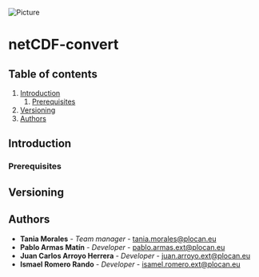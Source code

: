 ![Picture](http://empleo.plocan.eu/static/plocan.png)
# netCDF-convert

## Table of contents

1. [Introduction](#Introduction)
	1. [Prerequisites](#Prerequisites)
1. [Versioning](#Versioning)
1. [Authors](#Authors)



## Introduction

### Prerequisites

## Versioning

## Authors

* **Tania Morales** - *Team manager* - tania.morales@plocan.eu
* **Pablo Armas Matín** - *Developer* - pablo.armas.ext@plocan.eu
* **Juan Carlos Arroyo Herrera** - *Developer* - juan.arroyo.ext@plocan.eu
* **Ismael Romero Rando** - *Developer* - isamel.romero.ext@plocan.eu


